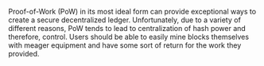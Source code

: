Proof-of-Work (PoW) in its most ideal form can provide exceptional ways to create a secure decentralized ledger.  Unfortunately, due to a variety of different reasons, PoW tends to lead to centralization of hash power and therefore, control.  Users should be able to easily mine blocks themselves with meager equipment and have some sort of return for the work they provided.  
